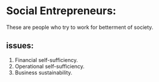 # Social Entrepreneurs:
These are people who try to work for betterment of society.

## issues:
1. Financial self-sufficiency.
2. Operational self-sufficiency.
3. Business sustainability.